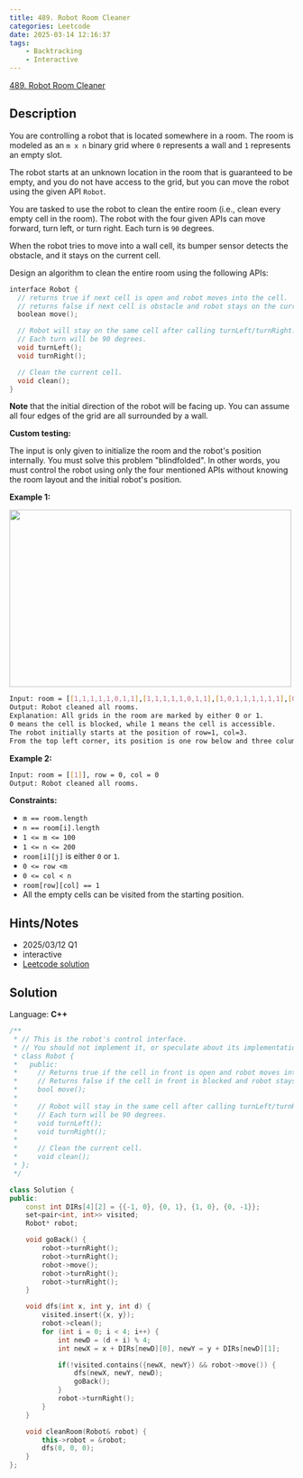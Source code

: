 ```yaml
---
title: 489. Robot Room Cleaner
categories: Leetcode
date: 2025-03-14 12:16:37
tags:
    - Backtracking
    - Interactive
---
```


[489. Robot Room Cleaner](https://leetcode.com/problems/robot-room-cleaner/description/)

## Description

You are controlling a robot that is located somewhere in a room. The room is modeled as an `m x n` binary grid where `0` represents a wall and `1` represents an empty slot.

The robot starts at an unknown location in the room that is guaranteed to be empty, and you do not have access to the grid, but you can move the robot using the given API `Robot`.

You are tasked to use the robot to clean the entire room (i.e., clean every empty cell in the room). The robot with the four given APIs can move forward, turn left, or turn right. Each turn is `90` degrees.

When the robot tries to move into a wall cell, its bumper sensor detects the obstacle, and it stays on the current cell.

Design an algorithm to clean the entire room using the following APIs:

```C++
interface Robot {
  // returns true if next cell is open and robot moves into the cell.
  // returns false if next cell is obstacle and robot stays on the current cell.
  boolean move();

  // Robot will stay on the same cell after calling turnLeft/turnRight.
  // Each turn will be 90 degrees.
  void turnLeft();
  void turnRight();

  // Clean the current cell.
  void clean();
}
```

**Note**  that the initial direction of the robot will be facing up. You can assume all four edges of the grid are all surrounded by a wall.

**Custom testing:**

The input is only given to initialize the room and the robot's position internally. You must solve this problem "blindfolded". In other words, you must control the robot using only the four mentioned APIs without knowing the room layout and the initial robot's position.

**Example 1:**

<img alt="" src="https://assets.leetcode.com/uploads/2021/07/17/lc-grid.jpg" style="width: 500px; height: 314px;">

```bash
Input: room = [[1,1,1,1,1,0,1,1],[1,1,1,1,1,0,1,1],[1,0,1,1,1,1,1,1],[0,0,0,1,0,0,0,0],[1,1,1,1,1,1,1,1]], row = 1, col = 3
Output: Robot cleaned all rooms.
Explanation: All grids in the room are marked by either 0 or 1.
0 means the cell is blocked, while 1 means the cell is accessible.
The robot initially starts at the position of row=1, col=3.
From the top left corner, its position is one row below and three columns right.
```

**Example 2:**

```bash
Input: room = [[1]], row = 0, col = 0
Output: Robot cleaned all rooms.
```

**Constraints:**

- `m == room.length`
- `n == room[i].length`
- `1 <= m <= 100`
- `1 <= n <= 200`
- `room[i][j]` is either `0` or `1`.
- `0 <= row <m`
- `0 <= col < n`
- `room[row][col] == 1`
- All the empty cells can be visited from the starting position.

## Hints/Notes

- 2025/03/12 Q1
- interactive
- [Leetcode solution](https://leetcode.com/problems/robot-room-cleaner/editorial/)

## Solution

Language: **C++**

```C++
/**
 * // This is the robot's control interface.
 * // You should not implement it, or speculate about its implementation
 * class Robot {
 *   public:
 *     // Returns true if the cell in front is open and robot moves into the cell.
 *     // Returns false if the cell in front is blocked and robot stays in the current cell.
 *     bool move();
 *
 *     // Robot will stay in the same cell after calling turnLeft/turnRight.
 *     // Each turn will be 90 degrees.
 *     void turnLeft();
 *     void turnRight();
 *
 *     // Clean the current cell.
 *     void clean();
 * };
 */

class Solution {
public:
    const int DIRs[4][2] = {{-1, 0}, {0, 1}, {1, 0}, {0, -1}};
    set<pair<int, int>> visited;
    Robot* robot;

    void goBack() {
        robot->turnRight();
        robot->turnRight();
        robot->move();
        robot->turnRight();
        robot->turnRight();
    }

    void dfs(int x, int y, int d) {
        visited.insert({x, y});
        robot->clean();
        for (int i = 0; i < 4; i++) {
            int newD = (d + i) % 4;
            int newX = x + DIRs[newD][0], newY = y + DIRs[newD][1];

            if(!visited.contains({newX, newY}) && robot->move()) {
                dfs(newX, newY, newD);
                goBack();
            }
            robot->turnRight();
        }
    }

    void cleanRoom(Robot& robot) {
        this->robot = &robot;
        dfs(0, 0, 0);
    }
};
```
